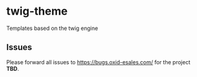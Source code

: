 # twig-theme

Templates based on the twig engine

## Issues

Please forward all issues to https://bugs.oxid-esales.com/ for the project **TBD**.
